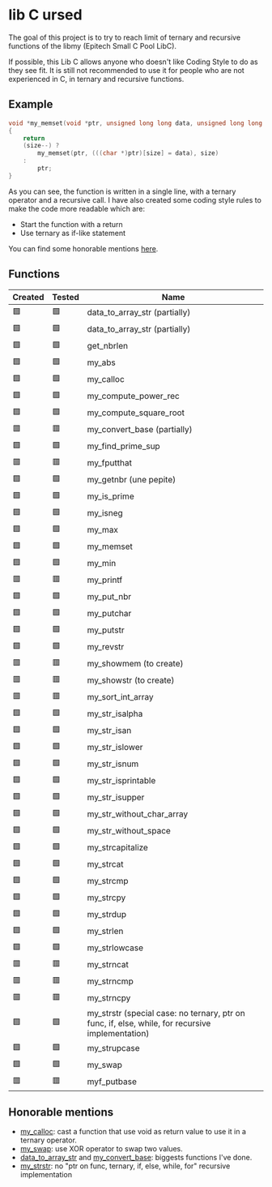 # lib C ursed

The goal of this project is to try to reach limit of ternary and recursive functions of the libmy (Epitech Small C Pool LibC).

If possible, this Lib C allows anyone who doesn't like Coding Style to do as they see fit.
It is still not recommended to use it for people who are not experienced in C, in ternary and recursive functions.

## Example

```c
void *my_memset(void *ptr, unsigned long long data, unsigned long long size)
{
    return
    (size--) ?
        my_memset(ptr, (((char *)ptr)[size] = data), size)
    :
        ptr;
}
```
As you can see, the function is written in a single line, with a ternary operator and a recursive call. I have also created some coding style rules to make the code more readable which are:
- Start the function with a return
- Use ternary as if-like statement

You can find some honorable mentions [here](#honorable-mentions).

## Functions

Created        | Tested         | Name
---------------|----------------|-------
🟩 | 🟩 | data_to_array_str (partially)
🟩 | 🟩 | data_to_array_str (partially)
🟩 | 🟩 | get_nbrlen
🟩 | 🟩 | my_abs
🟩 | 🟩 | my_calloc
🟩 | 🟩 | my_compute_power_rec
🟩 | 🟩 | my_compute_square_root
🟥 | 🟥 | my_convert_base (partially)
🟩 | 🟩 | my_find_prime_sup
🟥 | 🟥 | my_fputthat
🟩 | 🟩 | my_getnbr (une pepite)
🟩 | 🟩 | my_is_prime
🟩 | 🟩 | my_isneg
🟩 | 🟩 | my_max
🟩 | 🟩 | my_memset
🟩 | 🟩 | my_min
🟥 | 🟥 | my_printf
🟩 | 🟩 | my_put_nbr
🟩 | 🟩 | my_putchar
🟩 | 🟩 | my_putstr
🟩 | 🟩 | my_revstr
🟥 | 🟥 | my_showmem (to create)
🟥 | 🟥 | my_showstr (to create)
🟥 | 🟥 | my_sort_int_array
🟩 | 🟩 | my_str_isalpha
🟩 | 🟩 | my_str_isan
🟩 | 🟩 | my_str_islower
🟩 | 🟩 | my_str_isnum
🟩 | 🟩 | my_str_isprintable
🟩 | 🟩 | my_str_isupper
🟩 | 🟩 | my_str_without_char_array
🟩 | 🟩 | my_str_without_space
🟩 | 🟩 | my_strcapitalize
🟩 | 🟩 | my_strcat
🟩 | 🟩 | my_strcmp
🟩 | 🟩 | my_strcpy
🟩 | 🟩 | my_strdup
🟩 | 🟩 | my_strlen
🟩 | 🟩 | my_strlowcase
🟥 | 🟥 | my_strncat
🟥 | 🟥 | my_strncmp
🟥 | 🟥 | my_strncpy
🟩 | 🟩 | my_strstr (special case: no ternary, ptr on func, if, else, while, for recursive implementation)
🟩 | 🟩 | my_strupcase
🟩 | 🟩 | my_swap
🟥 | 🟥 | myf_putbase

## Honorable mentions

- [my_calloc](https://github.com/Miou-zora/lib-C-ursed/blob/6a611900b5271a5a32833514a0fb8db560f28ea3/lib/my/fonctions/my_calloc.c): cast a function that use void as return value to use it in a ternary operator.
- [my_swap](https://github.com/Miou-zora/lib-C-ursed/blob/6a611900b5271a5a32833514a0fb8db560f28ea3/lib/my/fonctions/my_swap.c): use XOR operator to swap two values.
- [data_to_array_str](https://github.com/Miou-zora/lib-C-ursed/blob/6a611900b5271a5a32833514a0fb8db560f28ea3/lib/my/fonctions/data_to_array_str.c) and [my_convert_base](https://github.com/Miou-zora/lib-C-ursed/blob/6a611900b5271a5a32833514a0fb8db560f28ea3/lib/my/fonctions/my_convert_base.c): biggests functions I've done.
- [my_strstr](https://github.com/Miou-zora/lib-C-ursed/blob/6a611900b5271a5a32833514a0fb8db560f28ea3/lib/my/fonctions/my_strstr.c): no "ptr on func, ternary, if, else, while, for" recursive implementation